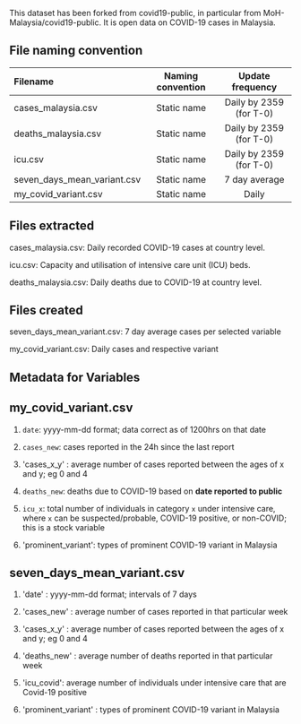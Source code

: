 This dataset has been forked from covid19-public, in particular from  MoH-Malaysia/covid19-public. 
It is open data on COVID-19 cases in Malaysia.

## File naming convention

| Filename | Naming convention | Update frequency |
| :--- | :---: | :---: |
| cases_malaysia.csv | Static name | Daily by 2359 (for T-0) |
| deaths_malaysia.csv | Static name | Daily by 2359 (for T-0) |
| icu.csv | Static name |  Daily by 2359 (for T-0) |
| seven_days_mean_variant.csv | Static name | 7 day average |
| my_covid_variant.csv | Static name | Daily 

## Files extracted 
cases_malaysia.csv: Daily recorded COVID-19 cases at country level.

icu.csv: Capacity and utilisation of intensive care unit (ICU) beds.

deaths_malaysia.csv: Daily deaths due to COVID-19 at country level.

## Files created
seven_days_mean_variant.csv: 7 day average cases per selected variable

my_covid_variant.csv: Daily cases and respective variant

## Metadata for Variables
## my_covid_variant.csv
1) `date`: yyyy-mm-dd format; data correct as of 1200hrs on that date

2) `cases_new`: cases reported in the 24h since the last report

3) 'cases_x_y' : average number of cases reported between the ages of x and y; eg 0 and 4

4)  `deaths_new`: deaths due to COVID-19 based on **date reported to public**

5)  `icu_x`: total number of individuals in category `x` under intensive care, where `x` can be  suspected/probable, COVID-19 positive, or non-COVID; this is a stock variable

6)  'prominent_variant':  types of prominent COVID-19 variant in Malaysia
## seven_days_mean_variant.csv

1) 'date' : yyyy-mm-dd format; intervals of 7 days
   
2) 'cases_new' : average number of cases reported in that particular week
   
3) 'cases_x_y' : average number of cases reported between the ages of x and y; eg 0 and 4
   
4) 'deaths_new' : average number of deaths reported in that particular week
   
5) 'icu_covid': average number of individuals under intensive care that are Covid-19 positive

6) 'prominent_variant' :  types of prominent COVID-19 variant in Malaysia

